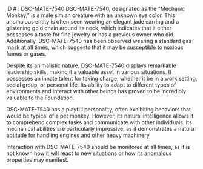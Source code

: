 ID # : DSC-MATE-7540
DSC-MATE-7540, designated as the "Mechanic Monkey," is a male simian creature with an unknown eye color. This anomalous entity is often seen wearing an elegant jade earring and a glistening gold chain around its neck, which indicates that it either possesses a taste for fine jewelry or has a previous owner who did. Additionally, DSC-MATE-7540 has been observed wearing a standard gas mask at all times, which suggests that it may be susceptible to noxious fumes or gases.

Despite its animalistic nature, DSC-MATE-7540 displays remarkable leadership skills, making it a valuable asset in various situations. It possesses an innate talent for taking charge, whether it be in a work setting, social group, or personal life. Its ability to adapt to different types of environments and interact with other beings has proved to be incredibly valuable to the Foundation.

DSC-MATE-7540 has a playful personality, often exhibiting behaviors that would be typical of a pet monkey. However, its natural intelligence allows it to comprehend complex tasks and communicate with other individuals. Its mechanical abilities are particularly impressive, as it demonstrates a natural aptitude for handling engines and other heavy machinery.

Interaction with DSC-MATE-7540 should be monitored at all times, as it is not known how it will react to new situations or how its anomalous properties may manifest.